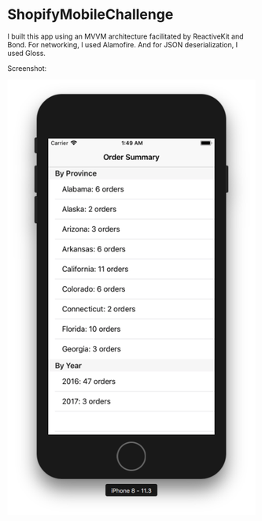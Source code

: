 # ShopifyMobileChallenge

I built this app using an MVVM architecture facilitated by ReactiveKit and Bond. For networking, I used Alamofire. And for JSON deserialization, I used Gloss.

Screenshot:

![alt text](https://github.com/DrakeMorin/ShopifyMobileChallenge/blob/master/OrdersSummaryScreenshot.png)
